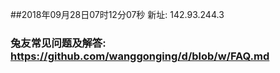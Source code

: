 ##2018年09月28日07时12分07秒 新址: 142.93.244.3
### 兔友常见问题及解答: https://github.com/wanggonging/d/blob/w/FAQ.md
